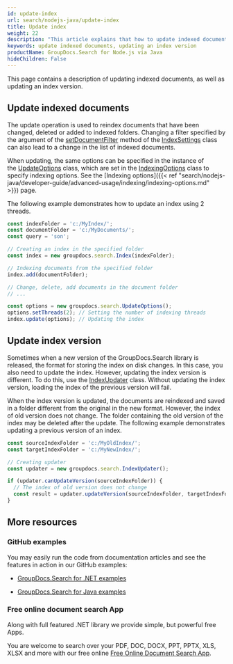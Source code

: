```yaml
---
id: update-index
url: search/nodejs-java/update-index
title: Update index
weight: 22
description: "This article explains that how to update indexed documents, as well as updating an index version in Java."
keywords: update indexed documents, updating an index version
productName: GroupDocs.Search for Node.js via Java
hideChildren: False
---
```

This page contains a description of updating indexed documents, as well as updating an index version.

## Update indexed documents

The update operation is used to reindex documents that have been changed, deleted or added to indexed folders. Changing a filter specified by the argument of the [setDocumentFilter](https://reference.groupdocs.com/search/nodejs-java/com.groupdocs.search/IndexSettings#setDocumentFilter(com.groupdocs.search.DocumentFilter)) method of the [IndexSettings](https://reference.groupdocs.com/search/nodejs-java/com.groupdocs.search/IndexSettings) class can also lead to a change in the list of indexed documents.

When updating, the same options can be specified in the instance of the [UpdateOptions](https://reference.groupdocs.com/search/nodejs-java/com.groupdocs.search.options/UpdateOptions) class, which are set in the [IndexingOptions](https://reference.groupdocs.com/search/nodejs-java/com.groupdocs.search.options/IndexingOptions) class to specify indexing options. See the [Indexing options]({{< ref "search/nodejs-java/developer-guide/advanced-usage/indexing/indexing-options.md" >}}) page.

The following example demonstrates how to update an index using 2 threads.

```javascript
const indexFolder = 'c:/MyIndex/';
const documentFolder = 'c:/MyDocuments/';
const query = 'son';

// Creating an index in the specified folder
const index = new groupdocs.search.Index(indexFolder);

// Indexing documents from the specified folder
index.add(documentFolder);

// Change, delete, add documents in the document folder
// ...

const options = new groupdocs.search.UpdateOptions();
options.setThreads(2); // Setting the number of indexing threads
index.update(options); // Updating the index
```

## Update index version

Sometimes when a new version of the GroupDocs.Search library is released, the format for storing the index on disk changes. In this case, you also need to update the index. However, updating the index version is different. To do this, use the [IndexUpdater](https://reference.groupdocs.com/search/nodejs-java/com.groupdocs.search/IndexUpdater) class. Without updating the index version, loading the index of the previous version will fail.

When the index version is updated, the documents are reindexed and saved in a folder different from the original in the new format. However, the index of old version does not change. The folder containing the old version of the index may be deleted after the update. The following example demonstrates updating a previous version of an index.

```javascript
const sourceIndexFolder = 'c:/MyOldIndex/';
const targetIndexFolder = 'c:/MyNewIndex/';

// Creating updater
const updater = new groupdocs.search.IndexUpdater();

if (updater.canUpdateVersion(sourceIndexFolder)) {
  // The index of old version does not change
  const result = updater.updateVersion(sourceIndexFolder, targetIndexFolder);
}
```

## More resources

### GitHub examples

You may easily run the code from documentation articles and see the features in action in our GitHub examples:

*   [GroupDocs.Search for .NET examples](https://github.com/groupdocs-search/GroupDocs.Search-for-.NET)
    
*   [GroupDocs.Search for Java examples](https://github.com/groupdocs-search/GroupDocs.Search-for-Java)
    

### Free online document search App

Along with full featured .NET library we provide simple, but powerful free Apps.

You are welcome to search over your PDF, DOC, DOCX, PPT, PPTX, XLS, XLSX and more with our free online [Free Online Document Search App](https://products.groupdocs.app/search).
